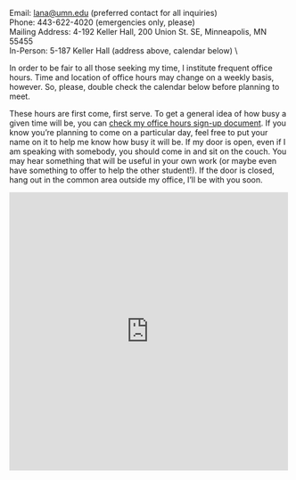 Email: lana@umn.edu (preferred contact for all inquiries) \
Phone: 443-622-4020 (emergencies only, please) \
Mailing Address: 4-192 Keller Hall, 200 Union St. SE, Minneapolis, MN 55455 \
In-Person: 5-187 Keller Hall (address above, calendar below) \

In order to be fair to all those seeking my time, I institute frequent office hours. Time and location of office hours may change on a weekly basis, however. So, please, double check the calendar below before planning to meet.

These hours are first come, first serve. To get a general idea of how busy a given time will be, you can [check my office hours sign-up document](https://docs.google.com/document/d/1-nphkPMxB2rjABxm6pPzBZ1eQ-skGTg2lpacqQQuFrU/edit). If you know you’re planning to come on a particular day, feel free to put your name on it to help me know how busy it will be. If my door is open, even if I am speaking with somebody, you should come in and sit on the couch. You may hear something that will be useful in your own work (or maybe even have something to offer to help the other student!). If the door is closed, hang out in the common area outside my office, I’ll be with you soon. 

<iframe src="https://calendar.google.com/calendar/embed?height=500&wkst=1&ctz=America%2FChicago&bgcolor=%23ffffff&showTitle=0&showNav=0&showPrint=0&showCalendars=0&mode=MONTH&src=cjJyczd1NzZpNmhsdnFqMjE0ZGxnZnZudnNAZ3JvdXAuY2FsZW5kYXIuZ29vZ2xlLmNvbQ&color=%23F09300" style="border-width:0" width="500" height="500" frameborder="0" scrolling="no"></iframe>